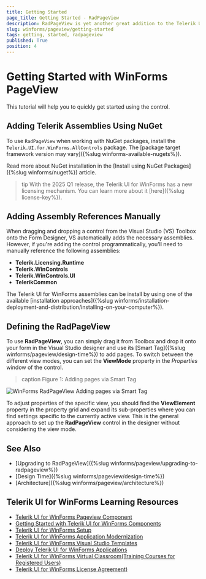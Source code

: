 ```yaml
---
title: Getting Started
page_title: Getting Started - RadPageView
description: RadPageView is yet another great addition to the Telerik UI for WinForms suite. As the name implies, this control layouts pages of subcontrols in different views.
slug: winforms/pageview/getting-started
tags: getting, started, radpageview
published: True
position: 4 
---
```


# Getting Started with WinForms PageView

This tutorial will help you to quickly get started using the control.

## Adding Telerik Assemblies Using NuGet

To use `RadPageView` when working with NuGet packages, install the `Telerik.UI.for.WinForms.AllControls` package. The [package target framework version may vary]({%slug winforms-available-nugets%}).

Read more about NuGet installation in the [Install using NuGet Packages]({%slug winforms/nuget%}) article.

>tip With the 2025 Q1 release, the Telerik UI for WinForms has a new licensing mechanism. You can learn more about it [here]({%slug license-key%}).

## Adding Assembly References Manually

When dragging and dropping a control from the Visual Studio (VS) Toolbox onto the Form Designer, VS automatically adds the necessary assemblies. However, if you're adding the control programmatically, you'll need to manually reference the following assemblies:

* __Telerik.Licensing.Runtime__
* __Telerik.WinControls__
* __Telerik.WinControls.UI__
* __TelerikCommon__

The Telerik UI for WinForms assemblies can be install by using one of the available [installation approaches]({%slug winforms/installation-deployment-and-distribution/installing-on-your-computer%}). 

## Defining the RadPageView

To use **RadPageView**, you can simply drag it from Toolbox and drop it onto your form in the Visual Studio designer and use its [Smart Tag]({%slug winforms/pageview/design-time%}) to add pages. To switch between the different view modes, you can set the **ViewMode** property in the *Properties* window of the control. 

>caption Figure 1: Adding pages via Smart Tag

![WinForms RadPageView Adding pages via Smart Tag](images/pageview-getting-started001.png)

To adjust properties of the specific view, you should find the __ViewElement__ property in the property grid and expand its sub-properties where you can find settings specific to the currently active view. This is the general approach to set up the **RadPageView** control in the designer without considering the view mode.

## See Also

* [Upgrading to RadPageView]({%slug winforms/pageview/upgrading-to-radpageview%})	
* [Design Time]({%slug winforms/pageview/design-time%})	
* [Architecture]({%slug winforms/pageview/architecture%})	

## Telerik UI for WinForms Learning Resources
* [Telerik UI for WinForms Pageview Component](https://www.telerik.com/products/winforms/pageview.aspx)
* [Getting Started with Telerik UI for WinForms Components](https://docs.telerik.com/devtools/winforms/getting-started/first-steps)
* [Telerik UI for WinForms Setup](https://docs.telerik.com/devtools/winforms/installation-and-upgrades/installing-on-your-computer)
* [Telerik UI for WinForms Application Modernization](https://docs.telerik.com/devtools/winforms/winforms-converter/overview)
* [Telerik UI for WinForms Visual Studio Templates](https://docs.telerik.com/devtools/winforms/visual-studio-integration/visual-studio-templates)
* [Deploy Telerik UI for WinForms Applications](https://docs.telerik.com/devtools/winforms/deployment-and-distribution/application-deployment)
* [Telerik UI for WinForms Virtual Classroom(Training Courses for Registered Users)](https://learn.telerik.com/learn/course/external/view/elearning/17/telerik-ui-for-winforms)
* [Telerik UI for WinForms License Agreement)](https://www.telerik.com/purchase/license-agreement/winforms-dlw-s)

